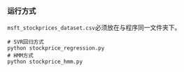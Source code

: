 ### 运行方式
`msft_stockprices_dataset.csv`必须放在与程序同一文件夹下。
```shell
# SVR回归方式
python stockprice_regression.py
# HMM方式
python stockprice_hmm.py
```
